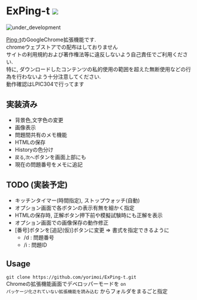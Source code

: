 # ExPing-t ![](https://github.com/yorimoi/ExPing-t/blob/master/icons/ExPing-t16.png)
![under_development](https://img.shields.io/badge/-%e9%96%8b%e7%99%ba%e4%b8%ad-important.svg)  

[Ping-t](https://ping-t.com/)のGoogleChrome拡張機能です.  
chromeウェブストアでの配布はしておりません  
サイトの利用規約および著作権法等に違反しないよう自己責任でご利用ください.  
特に, ダウンロードしたコンテンツの私的使用の範囲を超えた無断使用などの行為を行わないよう十分注意してください.  
動作確認はLPIC304で行ってます  

## 実装済み
* 背景色,文字色の変更  
* 画像表示  
* 問題間共有のメモ機能  
* HTMLの保存  
* Historyの色分け  
* `戻る`,`次へ`ボタンを画面上部にも  
* 現在の問題番号をメモに追記  

## TODO (実装予定)
* キッチンタイマー(時間指定), ストップウォッチ(自動)  
* オプション画面で各ボタンの表示有無を細かく指定  
* HTMLの保存時, 正解ボタン押下前や模擬試験時にも正解を表示  
* オプション画面での画像保存の動作修正  
* [番号]ボタンを[追記(仮)]ボタンに変更 => 書式を指定できるように
    * /d : 問題番号
    * /i : 問題ID

## Usage
`git clone https://github.com/yorimoi/ExPing-t.git`  
Chromeの拡張機能画面でデベロッパーモードを `on`  
`パッケージ化されていない拡張機能を読み込む` からフォルダをまるごと指定  
